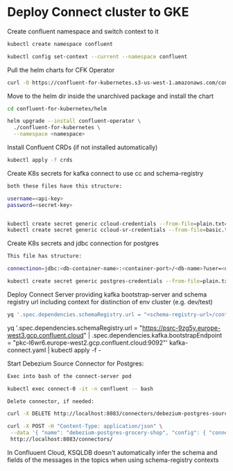# Deploy Connect cluster to GKE

Create confluent namespace and switch context to it

```sh
kubectl create namespace confluent

kubectl config set-context --current --namespace confluent
```


Pull the helm charts for CFK Operator 
```sh
curl -O https://confluent-for-kubernetes.s3-us-west-1.amazonaws.com/confluent-for-kubernetes-2.4.1.tar.gz
```

Move to the helm dir inside the unarchived package and install the chart

```sh
cd confluent-for-kubernetes/helm

helm upgrade --install confluent-operator \
  ./confluent-for-kubernetes \
  --namespace <namespace>
```

Install Confluent CRDs (if not installed automatically)

```sh
kubectl apply -f crds
```

Create K8s secrets for kafka connect to use cc and schema-registry

```sh 
both these files have this structure: 

username=<api-key>
password=<secret-key>


kubectl create secret generic ccloud-credentials --from-file=plain.txt=ccloud-connect-credentials.txt
kubectl create secret generic ccloud-sr-credentials --from-file=basic.txt=ccloud-sr-credentials.txt
```

Create K8s secrets and jdbc connection for postgres
```sh
This file has structure: 

connectinon=jdbc:<db-container-name>:<container-port>/<db-name>?user=<username>&password=<password>

kubectl create secret generic postgres-credentials --from-file=plain.txt=postgres-creds.txt
```

Deploy Connect Server providing kafka bootstrap-server and schema registry url including context for distinction of env cluster (e.g. dev/test)
```sh 
yq '.spec.dependencies.schemaRegistry.url = "<schema-registry-url>/contexts/[.dev|.test|prd]" | .spec.dependencies.kafka.bootstrapEndpoint = "<kafka-bootstrap-server>"' kafka-connect.yaml | kubectl apply -f -
```

yq '.spec.dependencies.schemaRegistry.url = "https://psrc-9zg5y.europe-west3.gcp.confluent.cloud" | .spec.dependencies.kafka.bootstrapEndpoint = "pkc-l6wr6.europe-west2.gcp.confluent.cloud:9092"' kafka-connect.yaml | kubectl apply -f -



Start Debezium Source Connector for Postgres: 

```sh
Exec into bash of the connect-server pod 

kubectl exec connect-0 -it -n confluent -- bash

Delete connector, if needed: 

curl -X DELETE http://localhost:8083/connectors/debezium-postgres-source

curl -X POST -H "Content-Type: application/json" \
 --data '{ "name": "debezium-postgres-grocery-shop", "config": { "connector.class": "io.debezium.connector.postgresql.PostgresConnector", "database.hostname": "postgres.default", "database.port": "5432", "database.user": "appuser", "database.password":"$7r0ngp4$$word4pp", "database.dbname":"groceries-mp-db", "database.server.name":"postgres", "schema.include.list": "grocery_shop", "table.include.list":"grocery_shop.customers,grocery_shop.sellers,grocery_shop.products,grocery_shop.orders" } }' \
 http://localhost:8083/connectors/
```
In Confluuent Cloud, KSQLDB doesn't automatically infer the schema and fields of the messages in the topics when using schema-registry contexts
